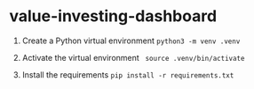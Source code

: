 # value-investing-dashboard

1. Create a Python virtual environment
  `python3 -m venv .venv`

2. Activate the virtual environment
  ` source .venv/bin/activate`

4. Install the requirements
   `pip install -r requirements.txt`
